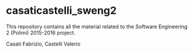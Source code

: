 # casaticastelli_sweng2
This repository contains all the material related to the Software Engineering 2 (Polimi) 2015-2016 project.

Casati Fabrizio, Castelli Valerio

